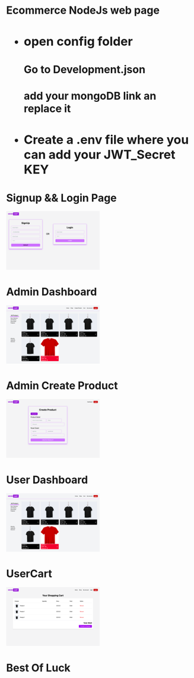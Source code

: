 <h1>Ecommerce NodeJs web page<h1>




<!-- mongoose -->

<ul>

<li>
    <h3>open config folder</h3>
    <h4>Go to Development.json</h4>
    <p>add your mongoDB link an replace it</p>
</li>
<li>
<h3>Create a .env file where you can add your JWT_Secret KEY</h3>
</li>

</ul>



<!--  -->
<h1>Signup && Login Page</h1>
<img src="/public/images//index_page.png" width="50%" height="50%">

<h1>Admin Dashboard</h1>
<img src="/public/images/admin_dashboard.png" width="50%" height="50%">


<h1>Admin Create Product</h1>
<img src="/public/images/admin-create-product.png" width="50%" height="50%">

<h1>User Dashboard</h1>
<img src="/public/images/user_dashboard.png" width="50%" height="50%">
<h1>UserCart</h1>
<img src="/public/images/userCart page.png" width="50%" height="50%">






<h1>Best Of Luck</h1>